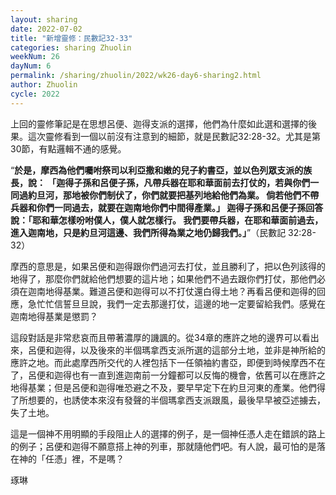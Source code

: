 ```yaml
---
layout: sharing
date: 2022-07-02
title: "新增靈修：民數記32-33"
categories: sharing Zhuolin
weekNum: 26
dayNum: 6
permalink: /sharing/zhuolin/2022/wk26-day6-sharing2.html
author: Zhuolin
cycle: 2022
---  
```


上回的靈修筆記是在思想呂便、迦得支派的選擇，他們為什麼如此選和選擇的後果。這次靈修看到一個以前沒有注意到的細節，就是民數記32:28-32。尤其是第30節，有點邏輯不通的感覺。

“**於是，摩西為他們囑咐祭司以利亞撒和嫩的兒子約書亞，並以色列眾支派的族長，說： 「迦得子孫和呂便子孫，凡帶兵器在耶和華面前去打仗的，若與你們一同過約旦河，那地被你們制伏了，你們就要把基列地給他們為業。 倘若他們不帶兵器和你們一同過去，就要在迦南地你們中間得產業。」 迦得子孫和呂便子孫回答說：「耶和華怎樣吩咐僕人，僕人就怎樣行。 我們要帶兵器，在耶和華面前過去，進入迦南地，只是約旦河這邊、我們所得為業之地仍歸我們。」**”（‭‭民數記‬ ‭32:28-32‬）

摩西的意思是，如果呂便和迦得跟你們過河去打仗，並且勝利了，把以色列該得的地得了，那麼你們就給他們想要的這片地；如果他們不過去跟你們打仗，那他們必須在迦南地得基業。難道呂便和迦得可以不打仗還白得土地？再看呂便和迦得的回應，急忙忙信誓旦旦說，我們一定去那邊打仗，這邊的地一定要留給我們。感覺在迦南地得基業是懲罰？

這段對話是非常悲哀而且帶著濃厚的譏諷的。從34章的應許之地的邊界可以看出來，呂便和迦得，以及後來的半個瑪拿西支派所選的這部分土地，並非是神所給的應許之地。而此處摩西所交代的人裡包括下一任領袖約書亞，即便到時候摩西不在了，呂便和迦得也有一直到進迦南前一分鐘都可以反悔的機會，依舊可以在應許之地得基業；但是呂便和迦得唯恐避之不及，要早早定下在約旦河東的產業。他們得了所想要的，也誘使本來沒有發聲的半個瑪拿西支派跟風，最後早早被亞述擄去，失了土地。

這是一個神不用明顯的手段阻止人的選擇的例子，是一個神任憑人走在錯誤的路上的例子；呂便和迦得不願意搭上神的列車，那就隨他們吧。有人說，最可怕的是落在神的「任憑」裡，不是嗎？

琢琳
